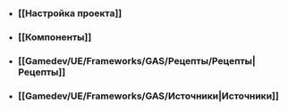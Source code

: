 - ### [[Настройка проекта]]
- ### [[Компоненты]]
- ### [[Gamedev/UE/Frameworks/GAS/Рецепты/Рецепты|Рецепты]]
- ### [[Gamedev/UE/Frameworks/GAS/Источники|Источники]]

